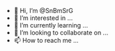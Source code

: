 - 👋 Hi, I’m @SnBmSrG
- 👀 I’m interested in ...
- 🌱 I’m currently learning ...
- 💞️ I’m looking to collaborate on ...
- 📫 How to reach me ...

<!---
SnBmSrG/SnBmSrG is a ✨ special ✨ repository because its `README.md` (this file) appears on your GitHub profile.
You can click the Preview link to take a look at your changes.
--->
